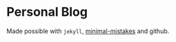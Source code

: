 # Personal Blog

Made possible with `jekyll`, [minimal-mistakes](https://github.com/mmistakes/minimal-mistakes) and github.

